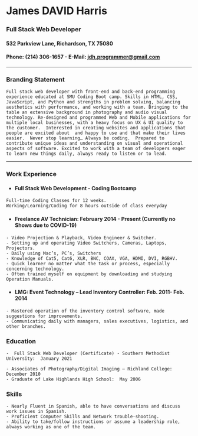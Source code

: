 # James DAVID Harris 

### Full Stack Web Developer

#### 532 Parkview Lane, Richardson, TX 75080
#### Phone: (214) 306-1657 - E-Mail: jdh.programmer@gmail.com

---

### Branding Statement 
```
Full stack web developer with front-end and back-end programming experience educated at SMU Coding Boot camp. Skills in HTML, CSS, JavaScript, and Python and strengths in problem solving, balancing aesthetics with performance, and working with a team. Bringing to the table an extensive background in photography and audio visual technology. Re-designed and programmed Web and Mobile applications for multiple local businesses, with a heavy focus on UX & UI quality to the customer.  Interested in creating websites and applications that people are excited about  and happy to use and that make their lives easier.  Never stop learning… Always be coding.  Prepared to contribute unique ideas and understanding on visual and operational aspects of software. Excited to work with a team of developers eager to learn new things daily, always ready to listen or to lead. 
```
---
### Work Experience  

- #### Full Stack Web Development - Coding Bootcamp
```
Full-time Coding Classes for 12 weeks. 
Working/Learning/Coding for 8 hours outside of class everyday
```
- #### Freelance AV Technician: February 2014 - Present (Currently no Shows due to COVID-19)
```
- Video Projection & Playback, Video Engineer & Switcher.
- Setting up and operating Video Switchers, Cameras, Laptops, Projectors.
- Daily using Mac’s, PC’s, Switchers 
- Knowledge of Cat5, Cat6, XLR, BNC, COAX, VGA, HDMI, DVI, RGBHV.
- Quick learner no matter what the task or process, especially concerning technology. 
- Often trained myself on equipment by downloading and studying Operation Manuals.
```

- #### LMG: Event Technology – Lead Inventory Controller: Feb. 2011- Feb. 2014 
```
- Mastered operation of the inventory control software, made suggestions for improvements.
- Communicating daily with managers, sales executives, logistics, and other branches. 
```

### Education 
```
-  Full Stack Web Developer (Certificate) - Southern Methodist University:  January 2021

- Associates of Photography/Digital Imaging – Richland College:  December 2010
- Graduate of Lake Highlands High School:  May 2006 
```

### Skills 
```
- Nearly Fluent in Spanish, able to have conversations and discuss work issues in Spanish.
- Proficient Computer Skills and Network trouble-shooting.
- Ability to take/follow instructions or assume a leadership role, always working as one of the team. 
```